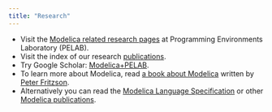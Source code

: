 ```yaml
---
title: "Research"
---
```

<ul>
<li>Visit the <a href="http://www.ida.liu.se/%7Epelab/modelica">Modelica related research pages</a> at Programming Environments Laboratory (PELAB).</li>
<li>Visit the index of our research <a href="http://www.ida.liu.se/%7Epelab/publications">publications</a>.</li>
<li>Try Google Scholar: <a href="http://scholar.google.com/scholar?hl=en&amp;lr=&amp;safe=off&amp;q=Modelica+PELAB">Modelica+PELAB</a>.</li>
<li>To learn more about Modelica, read <a href="http://www.ida.liu.se/labs/pelab/modelica/OpenModelica/Documents/ModelicaBookExcerpts.pdf">a book about Modelica</a> written by <a href="http://www.ida.liu.se/%7Epetfr">Peter Fritzson</a>.</li>
<li>Alternatively you can read the <a href="https://specification.modelica.org">Modelica Language Specification</a> or other <a href="http://www.modelica.org/publications.html">Modelica publications</a>.</li>
</ul>